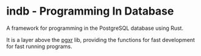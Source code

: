 # indb - Programming In Database

A framework for programming in the PostgreSQL database using Rust.

It is a layer above the [pgxr](https://github.com/clia/pgxr) lib, providing the functions for fast development for fast running programs.
